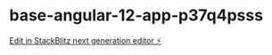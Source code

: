 # base-angular-12-app-p37q4psss

[Edit in StackBlitz next generation editor ⚡️](https://stackblitz.com/~/github.com/shubham7633/base-angular-12-app-p37q4psss)